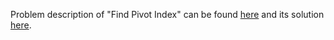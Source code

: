 Problem description of "Find Pivot Index" can be found [here](https://leetcode.com/problems/find-pivot-index/solutions/2913430/python-solution/) and its solution [here]().

